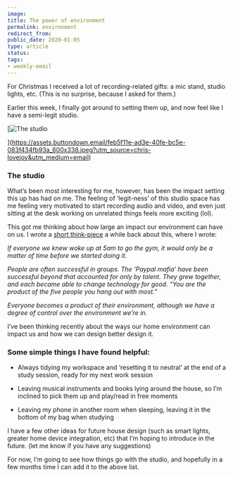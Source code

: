 ```yaml
---
image: 
title: The power of environment
permalink: environment
redirect_from: 
public_date: 2020-01-05
type: article
status: 
tags:
- weekly-email
---
```



For Christmas I received a lot of recording-related gifts: a mic stand, studio lights, etc. (This is no surprise, because I asked for them.)

Earlier this week, I finally got around to setting them up, and now feel like I have a semi-legit studio.

[](https://assets.buttondown.email/feb5f11e-ad3e-40fe-bc5e-083f434fb93a_600x338.jpeg?utm_source=chris-lovejoy&utm_medium=email)

[![The studio](https://assets.buttondown.email/feb5f11e-ad3e-40fe-bc5e-083f434fb93a_600x338.jpeg "The studio")

](https://assets.buttondown.email/feb5f11e-ad3e-40fe-bc5e-083f434fb93a_600x338.jpeg?utm_source=chris-lovejoy&utm_medium=email)

### The studio

What’s been most interesting for me, however, has been the impact setting this up has had on me. The feeling of ‘legit-ness’ of this studio space has me feeling very motivated to start recording audio and video, and even just sitting at the desk working on unrelated things feels more exciting (lol).

This got me thinking about how large an impact our environment can have on us. I wrote a [short think-piece](https://medium.com/@Chris.Lovejoy/expectation-anchors-1439a8d9a89a?utm_campaign=Chris+Lovejoy&utm_medium=email&utm_source=Revue+newsletter) a while back about this, where I wrote:

_If everyone we knew woke up at 5am to go the gym, it would only be a matter of time before we started doing it._

_People are often successful in groups. The ‘Paypal mafia’ have been successful beyond that accounted for only by talent. They grew together, and each became able to change technology for good. “You are the product of the five people you hang out with most.”_

_Everyone becomes a product of their environment, although we have a degree of control over the environment we’re in._

I’ve been thinking recently about the ways our home environment can impact us and how we can design better design it.

### **Some simple things I have found helpful:**

- Always tidying my workspace and ‘resetting it to neutral’ at the end of a study session, ready for my next work session
    
- Leaving musical instruments and books lying around the house, so I’m inclined to pick them up and play/read in free moments
    
- Leaving my phone in another room when sleeping, leaving it in the bottom of my bag when studying
    

I have a few other ideas for future house design (such as smart lights, greater home device integration, etc) that I’m hoping to introduce in the future. (let me know if you have any suggestions)

For now, I’m going to see how things go with the studio, and hopefully in a few months time I can add it to the above list.